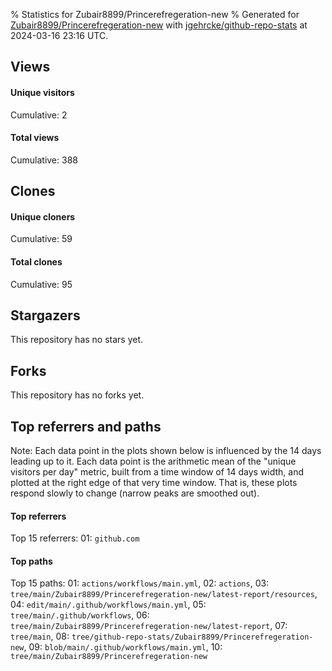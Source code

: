 % Statistics for Zubair8899/Princerefregeration-new
% Generated for [Zubair8899/Princerefregeration-new](https://github.com/Zubair8899/Princerefregeration-new) with [jgehrcke/github-repo-stats](https://github.com/jgehrcke/github-repo-stats) at 2024-03-16 23:16 UTC.


## Views

#### Unique visitors
<div id="chart_views_unique" class="full-width-chart"></div>

Cumulative: 2

#### Total views
<div id="chart_views_total" class="full-width-chart"></div>

Cumulative: 388

<div class="pagebreak-for-print"> </div>

## Clones

#### Unique cloners
<div id="chart_clones_unique" class="full-width-chart"></div>

Cumulative: 59

#### Total clones
<div id="chart_clones_total" class="full-width-chart"></div>

Cumulative: 95



<div class="pagebreak-for-print"> </div>



## Stargazers

This repository has no stars yet.



## Forks

This repository has no forks yet.



<div class="pagebreak-for-print"> </div>



## Top referrers and paths


Note: Each data point in the plots shown below is influenced by the 14 days
leading up to it. Each data point is the arithmetic mean of the "unique
visitors per day" metric, built from a time window of 14 days width, and
plotted at the right edge of that very time window. That is, these plots
respond slowly to change (narrow peaks are smoothed out).




#### Top referrers


<div id="chart_referrers_top_n_alltime" class="full-width-chart"></div>

Top 15 referrers: 01: `github.com`





#### Top paths


<div id="chart_paths_top_n_alltime" class="full-width-chart"></div>

Top 15 paths: 01: `actions/workflows/main.yml`, 02: `actions`, 03: `tree/main/Zubair8899/Princerefregeration-new/latest-report/resources`, 04: `edit/main/.github/workflows/main.yml`, 05: `tree/main/.github/workflows`, 06: `tree/main/Zubair8899/Princerefregeration-new/latest-report`, 07: `tree/main`, 08: `tree/github-repo-stats/Zubair8899/Princerefregeration-new`, 09: `blob/main/.github/workflows/main.yml`, 10: `tree/main/Zubair8899/Princerefregeration-new`


<script type="text/javascript">
    vegaEmbed('#chart_views_unique', {"$schema": "https://vega.github.io/schema/vega-lite/v4.17.0.json", "config": {"arc": {"fill": "#1b1e23"}, "area": {"fill": "#1b1e23"}, "axisBottom": {"domainColor": "#a9b4c4", "gridColor": "#a9b4c4", "labelColor": "#1b1e23", "labelFont": "relative-mono-11-pitch-pro, Menlo, monospace", "tickColor": "#a9b4c4", "titleColor": "#1b1e23", "titleFont": "relative-mono-11-pitch-pro, Menlo, monospace"}, "axisLeft": {"domainColor": "#a9b4c4", "gridColor": "#a9b4c4", "labelColor": "#1b1e23", "labelFont": "relative-mono-11-pitch-pro, Menlo, monospace", "tickColor": "#a9b4c4", "titleColor": "#1b1e23", "titleFont": "relative-mono-11-pitch-pro, Menlo, monospace"}, "axisX": {"grid": false}, "axisY": {"grid": false, "labelBound": true}, "background": "#FFFFFF", "group": {"fill": "#FFFFFF"}, "header": {"fontWeight": 400, "labelFont": "relative-mono-11-pitch-pro, Menlo, monospace", "titleFont": "relative-mono-11-pitch-pro, Menlo, monospace"}, "legend": {"labelFont": "relative-mono-11-pitch-pro, Menlo, monospace", "symbolSize": 200, "symbolType": "circle", "titleFont": "relative-mono-11-pitch-pro, Menlo, monospace"}, "line": {"color": "#1b1e23", "stroke": "#1b1e23"}, "path": {"stroke": "#1b1e23"}, "point": {"color": "#1b1e23", "cursor": "pointer", "filled": true, "size": 20}, "range": {"category": ["#85a2f7", "#ea9755", "#7eb36a", "#f07071", "#bc85d9", "#e587b6", "#a9b4c4", "#d4c05e", "#64b9c4"]}, "style": {"bar": {"fill": "#1b1e23"}, "text": {"font": "relative-mono-11-pitch-pro, Menlo, monospace", "fontWeight": 400}}, "symbol": {"shape": "circle"}, "title": {"anchor": "start", "font": "relative-mono-11-pitch-pro, Menlo, monospace", "fontWeight": 400}, "trail": {"color": "#1b1e23", "stroke": "#1b1e23"}, "view": {"stroke": null}}, "data": {"name": "data-18f29d59a0645ac566983d2f7ce878b8"}, "datasets": {"data-18f29d59a0645ac566983d2f7ce878b8": [{"time": "2024-02-23T00:00:00+00:00", "views_total": 7, "views_unique": 1}, {"time": "2024-02-24T00:00:00+00:00", "views_total": 0, "views_unique": 0}, {"time": "2024-02-26T00:00:00+00:00", "views_total": 0, "views_unique": 0}, {"time": "2024-03-08T00:00:00+00:00", "views_total": 381, "views_unique": 1}, {"time": "2024-03-09T00:00:00+00:00", "views_total": 0, "views_unique": 0}, {"time": "2024-03-10T00:00:00+00:00", "views_total": 0, "views_unique": 0}, {"time": "2024-03-11T00:00:00+00:00", "views_total": 0, "views_unique": 0}, {"time": "2024-03-12T00:00:00+00:00", "views_total": 0, "views_unique": 0}, {"time": "2024-03-13T00:00:00+00:00", "views_total": 0, "views_unique": 0}, {"time": "2024-03-14T00:00:00+00:00", "views_total": 0, "views_unique": 0}, {"time": "2024-03-15T00:00:00+00:00", "views_total": 0, "views_unique": 0}, {"time": "2024-03-16T00:00:00+00:00", "views_total": 0, "views_unique": 0}]}, "encoding": {"tooltip": [{"field": "views_unique", "format": ".1f", "title": "views (u)", "type": "quantitative"}, {"field": "time", "format": "%B %e, %Y", "title": "date", "type": "temporal"}], "x": {"axis": {"labelAngle": 25}, "field": "time", "scale": {"domain": ["2024-02-23", "2024-03-16"]}, "timeUnit": "yearmonthdate", "title": "date", "type": "temporal"}, "y": {"axis": {}, "field": "views_unique", "scale": {"domain": [0, 1.1], "type": "linear", "zero": true}, "title": "unique views per day", "type": "quantitative"}}, "height": 200, "mark": {"point": true, "type": "line"}, "padding": 10, "width": "container"}, {"actions": false, "renderer": "svg"}).catch(console.error);
vegaEmbed('#chart_views_total', {"$schema": "https://vega.github.io/schema/vega-lite/v4.17.0.json", "config": {"arc": {"fill": "#1b1e23"}, "area": {"fill": "#1b1e23"}, "axisBottom": {"domainColor": "#a9b4c4", "gridColor": "#a9b4c4", "labelColor": "#1b1e23", "labelFont": "relative-mono-11-pitch-pro, Menlo, monospace", "tickColor": "#a9b4c4", "titleColor": "#1b1e23", "titleFont": "relative-mono-11-pitch-pro, Menlo, monospace"}, "axisLeft": {"domainColor": "#a9b4c4", "gridColor": "#a9b4c4", "labelColor": "#1b1e23", "labelFont": "relative-mono-11-pitch-pro, Menlo, monospace", "tickColor": "#a9b4c4", "titleColor": "#1b1e23", "titleFont": "relative-mono-11-pitch-pro, Menlo, monospace"}, "axisX": {"grid": false}, "axisY": {"grid": false, "labelBound": true}, "background": "#FFFFFF", "group": {"fill": "#FFFFFF"}, "header": {"fontWeight": 400, "labelFont": "relative-mono-11-pitch-pro, Menlo, monospace", "titleFont": "relative-mono-11-pitch-pro, Menlo, monospace"}, "legend": {"labelFont": "relative-mono-11-pitch-pro, Menlo, monospace", "symbolSize": 200, "symbolType": "circle", "titleFont": "relative-mono-11-pitch-pro, Menlo, monospace"}, "line": {"color": "#1b1e23", "stroke": "#1b1e23"}, "path": {"stroke": "#1b1e23"}, "point": {"color": "#1b1e23", "cursor": "pointer", "filled": true, "size": 20}, "range": {"category": ["#85a2f7", "#ea9755", "#7eb36a", "#f07071", "#bc85d9", "#e587b6", "#a9b4c4", "#d4c05e", "#64b9c4"]}, "style": {"bar": {"fill": "#1b1e23"}, "text": {"font": "relative-mono-11-pitch-pro, Menlo, monospace", "fontWeight": 400}}, "symbol": {"shape": "circle"}, "title": {"anchor": "start", "font": "relative-mono-11-pitch-pro, Menlo, monospace", "fontWeight": 400}, "trail": {"color": "#1b1e23", "stroke": "#1b1e23"}, "view": {"stroke": null}}, "data": {"name": "data-18f29d59a0645ac566983d2f7ce878b8"}, "datasets": {"data-18f29d59a0645ac566983d2f7ce878b8": [{"time": "2024-02-23T00:00:00+00:00", "views_total": 7, "views_unique": 1}, {"time": "2024-02-24T00:00:00+00:00", "views_total": 0, "views_unique": 0}, {"time": "2024-02-26T00:00:00+00:00", "views_total": 0, "views_unique": 0}, {"time": "2024-03-08T00:00:00+00:00", "views_total": 381, "views_unique": 1}, {"time": "2024-03-09T00:00:00+00:00", "views_total": 0, "views_unique": 0}, {"time": "2024-03-10T00:00:00+00:00", "views_total": 0, "views_unique": 0}, {"time": "2024-03-11T00:00:00+00:00", "views_total": 0, "views_unique": 0}, {"time": "2024-03-12T00:00:00+00:00", "views_total": 0, "views_unique": 0}, {"time": "2024-03-13T00:00:00+00:00", "views_total": 0, "views_unique": 0}, {"time": "2024-03-14T00:00:00+00:00", "views_total": 0, "views_unique": 0}, {"time": "2024-03-15T00:00:00+00:00", "views_total": 0, "views_unique": 0}, {"time": "2024-03-16T00:00:00+00:00", "views_total": 0, "views_unique": 0}]}, "encoding": {"tooltip": [{"field": "views_total", "format": ".1f", "title": "views (t)", "type": "quantitative"}, {"field": "time", "format": "%B %e, %Y", "title": "date", "type": "temporal"}], "x": {"axis": {"labelAngle": 25}, "field": "time", "scale": {"domain": ["2024-02-23", "2024-03-16"]}, "timeUnit": "yearmonthdate", "title": "date", "type": "temporal"}, "y": {"axis": {"values": [1, 10, 50, 100, 500, 1000, 5000, 10000]}, "field": "views_total", "scale": {"domain": [0, 419.1], "type": "symlog", "zero": true}, "title": "total views per day", "type": "quantitative"}}, "height": 200, "mark": {"point": true, "type": "line"}, "padding": 10, "width": "container"}, {"actions": false, "renderer": "svg"}).catch(console.error);
vegaEmbed('#chart_clones_unique', {"$schema": "https://vega.github.io/schema/vega-lite/v4.17.0.json", "config": {"arc": {"fill": "#1b1e23"}, "area": {"fill": "#1b1e23"}, "axisBottom": {"domainColor": "#a9b4c4", "gridColor": "#a9b4c4", "labelColor": "#1b1e23", "labelFont": "relative-mono-11-pitch-pro, Menlo, monospace", "tickColor": "#a9b4c4", "titleColor": "#1b1e23", "titleFont": "relative-mono-11-pitch-pro, Menlo, monospace"}, "axisLeft": {"domainColor": "#a9b4c4", "gridColor": "#a9b4c4", "labelColor": "#1b1e23", "labelFont": "relative-mono-11-pitch-pro, Menlo, monospace", "tickColor": "#a9b4c4", "titleColor": "#1b1e23", "titleFont": "relative-mono-11-pitch-pro, Menlo, monospace"}, "axisX": {"grid": false}, "axisY": {"grid": false, "labelBound": true}, "background": "#FFFFFF", "group": {"fill": "#FFFFFF"}, "header": {"fontWeight": 400, "labelFont": "relative-mono-11-pitch-pro, Menlo, monospace", "titleFont": "relative-mono-11-pitch-pro, Menlo, monospace"}, "legend": {"labelFont": "relative-mono-11-pitch-pro, Menlo, monospace", "symbolSize": 200, "symbolType": "circle", "titleFont": "relative-mono-11-pitch-pro, Menlo, monospace"}, "line": {"color": "#1b1e23", "stroke": "#1b1e23"}, "path": {"stroke": "#1b1e23"}, "point": {"color": "#1b1e23", "cursor": "pointer", "filled": true, "size": 20}, "range": {"category": ["#85a2f7", "#ea9755", "#7eb36a", "#f07071", "#bc85d9", "#e587b6", "#a9b4c4", "#d4c05e", "#64b9c4"]}, "style": {"bar": {"fill": "#1b1e23"}, "text": {"font": "relative-mono-11-pitch-pro, Menlo, monospace", "fontWeight": 400}}, "symbol": {"shape": "circle"}, "title": {"anchor": "start", "font": "relative-mono-11-pitch-pro, Menlo, monospace", "fontWeight": 400}, "trail": {"color": "#1b1e23", "stroke": "#1b1e23"}, "view": {"stroke": null}}, "data": {"name": "data-a51dec662125b1a961e020e07c9f7970"}, "datasets": {"data-a51dec662125b1a961e020e07c9f7970": [{"clones_total": 5, "clones_unique": 4, "time": "2024-02-23T00:00:00+00:00"}, {"clones_total": 1, "clones_unique": 1, "time": "2024-02-24T00:00:00+00:00"}, {"clones_total": 1, "clones_unique": 1, "time": "2024-02-26T00:00:00+00:00"}, {"clones_total": 61, "clones_unique": 27, "time": "2024-03-08T00:00:00+00:00"}, {"clones_total": 4, "clones_unique": 4, "time": "2024-03-09T00:00:00+00:00"}, {"clones_total": 4, "clones_unique": 4, "time": "2024-03-10T00:00:00+00:00"}, {"clones_total": 5, "clones_unique": 5, "time": "2024-03-11T00:00:00+00:00"}, {"clones_total": 2, "clones_unique": 2, "time": "2024-03-12T00:00:00+00:00"}, {"clones_total": 4, "clones_unique": 3, "time": "2024-03-13T00:00:00+00:00"}, {"clones_total": 3, "clones_unique": 3, "time": "2024-03-14T00:00:00+00:00"}, {"clones_total": 4, "clones_unique": 4, "time": "2024-03-15T00:00:00+00:00"}, {"clones_total": 1, "clones_unique": 1, "time": "2024-03-16T00:00:00+00:00"}]}, "encoding": {"tooltip": [{"field": "clones_unique", "format": ".1f", "title": "clones (u)", "type": "quantitative"}, {"field": "time", "format": "%B %e, %Y", "title": "date", "type": "temporal"}], "x": {"axis": {"labelAngle": 25}, "field": "time", "scale": {"domain": ["2024-02-23", "2024-03-16"]}, "timeUnit": "yearmonthdate", "title": "date", "type": "temporal"}, "y": {"axis": {}, "field": "clones_unique", "scale": {"domain": [0, 29.700000000000003], "type": "linear", "zero": true}, "title": "unique clones per day", "type": "quantitative"}}, "height": 200, "mark": {"point": true, "type": "line"}, "padding": 10, "width": "container"}, {"actions": false, "renderer": "svg"}).catch(console.error);
vegaEmbed('#chart_clones_total', {"$schema": "https://vega.github.io/schema/vega-lite/v4.17.0.json", "config": {"arc": {"fill": "#1b1e23"}, "area": {"fill": "#1b1e23"}, "axisBottom": {"domainColor": "#a9b4c4", "gridColor": "#a9b4c4", "labelColor": "#1b1e23", "labelFont": "relative-mono-11-pitch-pro, Menlo, monospace", "tickColor": "#a9b4c4", "titleColor": "#1b1e23", "titleFont": "relative-mono-11-pitch-pro, Menlo, monospace"}, "axisLeft": {"domainColor": "#a9b4c4", "gridColor": "#a9b4c4", "labelColor": "#1b1e23", "labelFont": "relative-mono-11-pitch-pro, Menlo, monospace", "tickColor": "#a9b4c4", "titleColor": "#1b1e23", "titleFont": "relative-mono-11-pitch-pro, Menlo, monospace"}, "axisX": {"grid": false}, "axisY": {"grid": false, "labelBound": true}, "background": "#FFFFFF", "group": {"fill": "#FFFFFF"}, "header": {"fontWeight": 400, "labelFont": "relative-mono-11-pitch-pro, Menlo, monospace", "titleFont": "relative-mono-11-pitch-pro, Menlo, monospace"}, "legend": {"labelFont": "relative-mono-11-pitch-pro, Menlo, monospace", "symbolSize": 200, "symbolType": "circle", "titleFont": "relative-mono-11-pitch-pro, Menlo, monospace"}, "line": {"color": "#1b1e23", "stroke": "#1b1e23"}, "path": {"stroke": "#1b1e23"}, "point": {"color": "#1b1e23", "cursor": "pointer", "filled": true, "size": 20}, "range": {"category": ["#85a2f7", "#ea9755", "#7eb36a", "#f07071", "#bc85d9", "#e587b6", "#a9b4c4", "#d4c05e", "#64b9c4"]}, "style": {"bar": {"fill": "#1b1e23"}, "text": {"font": "relative-mono-11-pitch-pro, Menlo, monospace", "fontWeight": 400}}, "symbol": {"shape": "circle"}, "title": {"anchor": "start", "font": "relative-mono-11-pitch-pro, Menlo, monospace", "fontWeight": 400}, "trail": {"color": "#1b1e23", "stroke": "#1b1e23"}, "view": {"stroke": null}}, "data": {"name": "data-a51dec662125b1a961e020e07c9f7970"}, "datasets": {"data-a51dec662125b1a961e020e07c9f7970": [{"clones_total": 5, "clones_unique": 4, "time": "2024-02-23T00:00:00+00:00"}, {"clones_total": 1, "clones_unique": 1, "time": "2024-02-24T00:00:00+00:00"}, {"clones_total": 1, "clones_unique": 1, "time": "2024-02-26T00:00:00+00:00"}, {"clones_total": 61, "clones_unique": 27, "time": "2024-03-08T00:00:00+00:00"}, {"clones_total": 4, "clones_unique": 4, "time": "2024-03-09T00:00:00+00:00"}, {"clones_total": 4, "clones_unique": 4, "time": "2024-03-10T00:00:00+00:00"}, {"clones_total": 5, "clones_unique": 5, "time": "2024-03-11T00:00:00+00:00"}, {"clones_total": 2, "clones_unique": 2, "time": "2024-03-12T00:00:00+00:00"}, {"clones_total": 4, "clones_unique": 3, "time": "2024-03-13T00:00:00+00:00"}, {"clones_total": 3, "clones_unique": 3, "time": "2024-03-14T00:00:00+00:00"}, {"clones_total": 4, "clones_unique": 4, "time": "2024-03-15T00:00:00+00:00"}, {"clones_total": 1, "clones_unique": 1, "time": "2024-03-16T00:00:00+00:00"}]}, "encoding": {"tooltip": [{"field": "clones_total", "format": ".1f", "title": "clones (t)", "type": "quantitative"}, {"field": "time", "format": "%B %e, %Y", "title": "date", "type": "temporal"}], "x": {"axis": {"labelAngle": 25}, "field": "time", "scale": {"domain": ["2024-02-23", "2024-03-16"]}, "timeUnit": "yearmonthdate", "title": "date", "type": "temporal"}, "y": {"axis": {}, "field": "clones_total", "scale": {"domain": [0, 67.10000000000001], "type": "linear", "zero": true}, "title": "total clones per day", "type": "quantitative"}}, "height": 200, "mark": {"point": true, "type": "line"}, "padding": 10, "width": "container"}, {"actions": false, "renderer": "svg"}).catch(console.error);
vegaEmbed('#chart_referrers_top_n_alltime', {"$schema": "https://vega.github.io/schema/vega-lite/v4.17.0.json", "config": {"arc": {"fill": "#1b1e23"}, "area": {"fill": "#1b1e23"}, "axisBottom": {"domainColor": "#a9b4c4", "gridColor": "#a9b4c4", "labelColor": "#1b1e23", "labelFont": "relative-mono-11-pitch-pro, Menlo, monospace", "tickColor": "#a9b4c4", "titleColor": "#1b1e23", "titleFont": "relative-mono-11-pitch-pro, Menlo, monospace"}, "axisLeft": {"domainColor": "#a9b4c4", "gridColor": "#a9b4c4", "labelColor": "#1b1e23", "labelFont": "relative-mono-11-pitch-pro, Menlo, monospace", "tickColor": "#a9b4c4", "titleColor": "#1b1e23", "titleFont": "relative-mono-11-pitch-pro, Menlo, monospace"}, "axisX": {"grid": false}, "axisY": {"grid": false}, "background": "#FFFFFF", "group": {"fill": "#FFFFFF"}, "header": {"fontWeight": 400, "labelFont": "relative-mono-11-pitch-pro, Menlo, monospace", "titleFont": "relative-mono-11-pitch-pro, Menlo, monospace"}, "legend": {"labelFont": "relative-mono-11-pitch-pro, Menlo, monospace", "symbolSize": 200, "symbolType": "circle", "titleFont": "relative-mono-11-pitch-pro, Menlo, monospace"}, "line": {"color": "#1b1e23", "stroke": "#1b1e23"}, "path": {"stroke": "#1b1e23"}, "point": {"color": "#1b1e23", "cursor": "pointer", "filled": true, "size": 30}, "range": {"category": ["#85a2f7", "#ea9755", "#7eb36a", "#f07071", "#bc85d9", "#e587b6", "#a9b4c4", "#d4c05e", "#64b9c4"]}, "style": {"bar": {"fill": "#1b1e23"}, "text": {"font": "relative-mono-11-pitch-pro, Menlo, monospace", "fontWeight": 400}}, "symbol": {"shape": "circle"}, "title": {"anchor": "start", "font": "relative-mono-11-pitch-pro, Menlo, monospace", "fontWeight": 400}, "trail": {"color": "#1b1e23", "stroke": "#1b1e23"}, "view": {"stroke": null}}, "data": {"name": "data-1b47c936db2d2ab90eef23a9ca04937f"}, "datasets": {"data-1b47c936db2d2ab90eef23a9ca04937f": [{"referrer": "github.com", "time": "2024-03-09T00:00:00+00:00", "views_unique": 1, "views_unique_norm": 0.07142857142857142}, {"referrer": "github.com", "time": "2024-03-10T00:00:00+00:00", "views_unique": 1, "views_unique_norm": 0.07142857142857142}, {"referrer": "github.com", "time": "2024-03-11T00:00:00+00:00", "views_unique": 1, "views_unique_norm": 0.07142857142857142}, {"referrer": "github.com", "time": "2024-03-12T00:00:00+00:00", "views_unique": 1, "views_unique_norm": 0.07142857142857142}, {"referrer": "github.com", "time": "2024-03-13T00:00:00+00:00", "views_unique": 1, "views_unique_norm": 0.07142857142857142}, {"referrer": "github.com", "time": "2024-03-14T00:00:00+00:00", "views_unique": 1, "views_unique_norm": 0.07142857142857142}, {"referrer": "github.com", "time": "2024-03-15T00:00:00+00:00", "views_unique": 1, "views_unique_norm": 0.07142857142857142}, {"referrer": "github.com", "time": "2024-03-16T00:00:00+00:00", "views_unique": 1, "views_unique_norm": 0.07142857142857142}]}, "encoding": {"color": {"field": "referrer", "legend": {"direction": "vertical", "orient": "top", "title": "Legend:"}, "sort": {"field": "order"}, "type": "nominal"}, "tooltip": [{"field": "referrer", "type": "nominal"}, {"field": "views_unique_norm", "format": ".2f", "title": "views (14d mean)", "type": "quantitative"}, {"field": "time", "format": "%B %e, %Y", "title": "date", "type": "temporal"}], "x": {"axis": {"labelAngle": 25}, "field": "time", "scale": {"domain": ["2024-02-23", "2024-03-16"]}, "timeUnit": "yearmonthdate", "title": "date", "type": "temporal"}, "y": {"field": "views_unique_norm", "scale": {"domain": [0, 0.07857142857142857], "type": "linear", "zero": true}, "title": "unique visitors per day (mean from last 14 days)", "type": "quantitative"}}, "height": 300, "mark": {"point": true, "type": "line"}, "padding": 10, "width": "container"}, {"actions": false, "renderer": "svg"}).catch(console.error);
vegaEmbed('#chart_paths_top_n_alltime', {"$schema": "https://vega.github.io/schema/vega-lite/v4.17.0.json", "config": {"arc": {"fill": "#1b1e23"}, "area": {"fill": "#1b1e23"}, "axisBottom": {"domainColor": "#a9b4c4", "gridColor": "#a9b4c4", "labelColor": "#1b1e23", "labelFont": "relative-mono-11-pitch-pro, Menlo, monospace", "tickColor": "#a9b4c4", "titleColor": "#1b1e23", "titleFont": "relative-mono-11-pitch-pro, Menlo, monospace"}, "axisLeft": {"domainColor": "#a9b4c4", "gridColor": "#a9b4c4", "labelColor": "#1b1e23", "labelFont": "relative-mono-11-pitch-pro, Menlo, monospace", "tickColor": "#a9b4c4", "titleColor": "#1b1e23", "titleFont": "relative-mono-11-pitch-pro, Menlo, monospace"}, "axisX": {"grid": false}, "axisY": {"grid": false}, "background": "#FFFFFF", "group": {"fill": "#FFFFFF"}, "header": {"fontWeight": 400, "labelFont": "relative-mono-11-pitch-pro, Menlo, monospace", "titleFont": "relative-mono-11-pitch-pro, Menlo, monospace"}, "legend": {"labelFont": "relative-mono-11-pitch-pro, Menlo, monospace", "symbolSize": 200, "symbolType": "circle", "titleFont": "relative-mono-11-pitch-pro, Menlo, monospace"}, "line": {"color": "#1b1e23", "stroke": "#1b1e23"}, "path": {"stroke": "#1b1e23"}, "point": {"color": "#1b1e23", "cursor": "pointer", "filled": true, "size": 30}, "range": {"category": ["#85a2f7", "#ea9755", "#7eb36a", "#f07071", "#bc85d9", "#e587b6", "#a9b4c4", "#d4c05e", "#64b9c4"]}, "style": {"bar": {"fill": "#1b1e23"}, "text": {"font": "relative-mono-11-pitch-pro, Menlo, monospace", "fontWeight": 400}}, "symbol": {"shape": "circle"}, "title": {"anchor": "start", "font": "relative-mono-11-pitch-pro, Menlo, monospace", "fontWeight": 400}, "trail": {"color": "#1b1e23", "stroke": "#1b1e23"}, "view": {"stroke": null}}, "data": {"name": "data-ce4015b01d1a433fe911cf8b2b11bcb5"}, "datasets": {"data-ce4015b01d1a433fe911cf8b2b11bcb5": [{"path": "actions/workflows/main.yml", "time": "2024-03-09T00:00:00+00:00", "views_unique": 1, "views_unique_norm": 0.07142857142857142}, {"path": "actions/workflows/main.yml", "time": "2024-03-10T00:00:00+00:00", "views_unique": 1, "views_unique_norm": 0.07142857142857142}, {"path": "actions/workflows/main.yml", "time": "2024-03-11T00:00:00+00:00", "views_unique": 1, "views_unique_norm": 0.07142857142857142}, {"path": "actions/workflows/main.yml", "time": "2024-03-12T00:00:00+00:00", "views_unique": 1, "views_unique_norm": 0.07142857142857142}, {"path": "actions/workflows/main.yml", "time": "2024-03-13T00:00:00+00:00", "views_unique": 1, "views_unique_norm": 0.07142857142857142}, {"path": "actions/workflows/main.yml", "time": "2024-03-14T00:00:00+00:00", "views_unique": 1, "views_unique_norm": 0.07142857142857142}, {"path": "actions/workflows/main.yml", "time": "2024-03-15T00:00:00+00:00", "views_unique": 1, "views_unique_norm": 0.07142857142857142}, {"path": "actions/workflows/main.yml", "time": "2024-03-16T00:00:00+00:00", "views_unique": 1, "views_unique_norm": 0.07142857142857142}, {"path": "actions", "time": "2024-03-09T00:00:00+00:00", "views_unique": 1, "views_unique_norm": 0.07142857142857142}, {"path": "actions", "time": "2024-03-10T00:00:00+00:00", "views_unique": 1, "views_unique_norm": 0.07142857142857142}, {"path": "actions", "time": "2024-03-11T00:00:00+00:00", "views_unique": 1, "views_unique_norm": 0.07142857142857142}, {"path": "actions", "time": "2024-03-12T00:00:00+00:00", "views_unique": 1, "views_unique_norm": 0.07142857142857142}, {"path": "actions", "time": "2024-03-13T00:00:00+00:00", "views_unique": 1, "views_unique_norm": 0.07142857142857142}, {"path": "actions", "time": "2024-03-14T00:00:00+00:00", "views_unique": 1, "views_unique_norm": 0.07142857142857142}, {"path": "actions", "time": "2024-03-15T00:00:00+00:00", "views_unique": 1, "views_unique_norm": 0.07142857142857142}, {"path": "actions", "time": "2024-03-16T00:00:00+00:00", "views_unique": 1, "views_unique_norm": 0.07142857142857142}, {"path": "tree/main/Zubair8899/Princerefregeration-new/latest-report/resources", "time": "2024-03-09T00:00:00+00:00", "views_unique": 1, "views_unique_norm": 0.07142857142857142}, {"path": "tree/main/Zubair8899/Princerefregeration-new/latest-report/resources", "time": "2024-03-10T00:00:00+00:00", "views_unique": 1, "views_unique_norm": 0.07142857142857142}, {"path": "tree/main/Zubair8899/Princerefregeration-new/latest-report/resources", "time": "2024-03-11T00:00:00+00:00", "views_unique": 1, "views_unique_norm": 0.07142857142857142}, {"path": "tree/main/Zubair8899/Princerefregeration-new/latest-report/resources", "time": "2024-03-12T00:00:00+00:00", "views_unique": 1, "views_unique_norm": 0.07142857142857142}, {"path": "tree/main/Zubair8899/Princerefregeration-new/latest-report/resources", "time": "2024-03-13T00:00:00+00:00", "views_unique": 1, "views_unique_norm": 0.07142857142857142}, {"path": "tree/main/Zubair8899/Princerefregeration-new/latest-report/resources", "time": "2024-03-14T00:00:00+00:00", "views_unique": 1, "views_unique_norm": 0.07142857142857142}, {"path": "tree/main/Zubair8899/Princerefregeration-new/latest-report/resources", "time": "2024-03-15T00:00:00+00:00", "views_unique": 1, "views_unique_norm": 0.07142857142857142}, {"path": "tree/main/Zubair8899/Princerefregeration-new/latest-report/resources", "time": "2024-03-16T00:00:00+00:00", "views_unique": 1, "views_unique_norm": 0.07142857142857142}, {"path": "edit/main/.github/workflows/main.yml", "time": "2024-03-09T00:00:00+00:00", "views_unique": 1, "views_unique_norm": 0.07142857142857142}, {"path": "edit/main/.github/workflows/main.yml", "time": "2024-03-10T00:00:00+00:00", "views_unique": 1, "views_unique_norm": 0.07142857142857142}, {"path": "edit/main/.github/workflows/main.yml", "time": "2024-03-11T00:00:00+00:00", "views_unique": 1, "views_unique_norm": 0.07142857142857142}, {"path": "edit/main/.github/workflows/main.yml", "time": "2024-03-12T00:00:00+00:00", "views_unique": 1, "views_unique_norm": 0.07142857142857142}, {"path": "edit/main/.github/workflows/main.yml", "time": "2024-03-13T00:00:00+00:00", "views_unique": 1, "views_unique_norm": 0.07142857142857142}, {"path": "edit/main/.github/workflows/main.yml", "time": "2024-03-14T00:00:00+00:00", "views_unique": 1, "views_unique_norm": 0.07142857142857142}, {"path": "edit/main/.github/workflows/main.yml", "time": "2024-03-15T00:00:00+00:00", "views_unique": 1, "views_unique_norm": 0.07142857142857142}, {"path": "edit/main/.github/workflows/main.yml", "time": "2024-03-16T00:00:00+00:00", "views_unique": 1, "views_unique_norm": 0.07142857142857142}, {"path": "tree/main/.github/workflows", "time": "2024-03-09T00:00:00+00:00", "views_unique": 1, "views_unique_norm": 0.07142857142857142}, {"path": "tree/main/.github/workflows", "time": "2024-03-10T00:00:00+00:00", "views_unique": 1, "views_unique_norm": 0.07142857142857142}, {"path": "tree/main/.github/workflows", "time": "2024-03-11T00:00:00+00:00", "views_unique": 1, "views_unique_norm": 0.07142857142857142}, {"path": "tree/main/.github/workflows", "time": "2024-03-12T00:00:00+00:00", "views_unique": 1, "views_unique_norm": 0.07142857142857142}, {"path": "tree/main/.github/workflows", "time": "2024-03-13T00:00:00+00:00", "views_unique": 1, "views_unique_norm": 0.07142857142857142}, {"path": "tree/main/.github/workflows", "time": "2024-03-14T00:00:00+00:00", "views_unique": 1, "views_unique_norm": 0.07142857142857142}, {"path": "tree/main/.github/workflows", "time": "2024-03-15T00:00:00+00:00", "views_unique": 1, "views_unique_norm": 0.07142857142857142}, {"path": "tree/main/.github/workflows", "time": "2024-03-16T00:00:00+00:00", "views_unique": 1, "views_unique_norm": 0.07142857142857142}, {"path": "tree/main/Zubair8899/Princerefregeration-new/latest-report", "time": "2024-03-09T00:00:00+00:00", "views_unique": 1, "views_unique_norm": 0.07142857142857142}, {"path": "tree/main/Zubair8899/Princerefregeration-new/latest-report", "time": "2024-03-10T00:00:00+00:00", "views_unique": 1, "views_unique_norm": 0.07142857142857142}, {"path": "tree/main/Zubair8899/Princerefregeration-new/latest-report", "time": "2024-03-11T00:00:00+00:00", "views_unique": 1, "views_unique_norm": 0.07142857142857142}, {"path": "tree/main/Zubair8899/Princerefregeration-new/latest-report", "time": "2024-03-12T00:00:00+00:00", "views_unique": 1, "views_unique_norm": 0.07142857142857142}, {"path": "tree/main/Zubair8899/Princerefregeration-new/latest-report", "time": "2024-03-13T00:00:00+00:00", "views_unique": 1, "views_unique_norm": 0.07142857142857142}, {"path": "tree/main/Zubair8899/Princerefregeration-new/latest-report", "time": "2024-03-14T00:00:00+00:00", "views_unique": 1, "views_unique_norm": 0.07142857142857142}, {"path": "tree/main/Zubair8899/Princerefregeration-new/latest-report", "time": "2024-03-15T00:00:00+00:00", "views_unique": 1, "views_unique_norm": 0.07142857142857142}, {"path": "tree/main/Zubair8899/Princerefregeration-new/latest-report", "time": "2024-03-16T00:00:00+00:00", "views_unique": 1, "views_unique_norm": 0.07142857142857142}, {"path": "tree/main", "time": "2024-03-09T00:00:00+00:00", "views_unique": 1, "views_unique_norm": 0.07142857142857142}, {"path": "tree/main", "time": "2024-03-10T00:00:00+00:00", "views_unique": 1, "views_unique_norm": 0.07142857142857142}, {"path": "tree/main", "time": "2024-03-11T00:00:00+00:00", "views_unique": 1, "views_unique_norm": 0.07142857142857142}, {"path": "tree/main", "time": "2024-03-12T00:00:00+00:00", "views_unique": 1, "views_unique_norm": 0.07142857142857142}, {"path": "tree/main", "time": "2024-03-13T00:00:00+00:00", "views_unique": 1, "views_unique_norm": 0.07142857142857142}, {"path": "tree/main", "time": "2024-03-14T00:00:00+00:00", "views_unique": 1, "views_unique_norm": 0.07142857142857142}, {"path": "tree/main", "time": "2024-03-15T00:00:00+00:00", "views_unique": 1, "views_unique_norm": 0.07142857142857142}, {"path": "tree/main", "time": "2024-03-16T00:00:00+00:00", "views_unique": 1, "views_unique_norm": 0.07142857142857142}]}, "encoding": {"color": {"field": "path", "legend": {"direction": "vertical", "orient": "top", "title": "Legend:"}, "sort": {"field": "order"}, "type": "nominal"}, "tooltip": [{"field": "path", "type": "nominal"}, {"field": "views_unique_norm", "format": ".2f", "title": "views (14d mean)", "type": "quantitative"}, {"field": "time", "format": "%B %e, %Y", "title": "date", "type": "temporal"}], "x": {"axis": {"labelAngle": 25}, "field": "time", "scale": {"domain": ["2024-02-23", "2024-03-16"]}, "timeUnit": "yearmonthdate", "title": "date", "type": "temporal"}, "y": {"field": "views_unique_norm", "scale": {"domain": [0, 0.07857142857142857], "type": "linear", "zero": true}, "title": "unique visitors per day (mean from last 14 days)", "type": "quantitative"}}, "height": 300, "mark": {"point": true, "type": "line"}, "padding": 10, "width": "container"}, {"actions": false, "renderer": "svg"}).catch(console.error);
    </script>